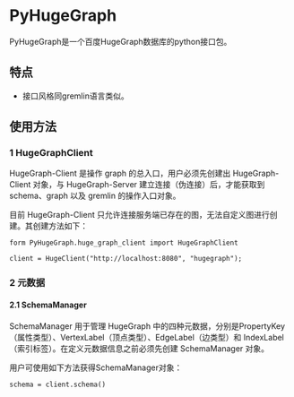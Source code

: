 # PyHugeGraph
PyHugeGraph是一个百度HugeGraph数据库的python接口包。
## 特点
+ 接口风格同gremlin语言类似。
## 使用方法
### 1 HugeGraphClient
HugeGraph-Client 是操作 graph 的总入口，用户必须先创建出 HugeGraph-Client 对象，与 HugeGraph-Server 建立连接（伪连接）后，才能获取到 schema、graph 以及 gremlin 的操作入口对象。

目前 HugeGraph-Client 只允许连接服务端已存在的图，无法自定义图进行创建。其创建方法如下：
```
form PyHugeGraph.huge_graph_client import HugeGraphClient

client = HugeClient("http://localhost:8080", "hugegraph");
```
### 2 元数据
#### 2.1 SchemaManager
SchemaManager 用于管理 HugeGraph 中的四种元数据，分别是PropertyKey（属性类型）、VertexLabel（顶点类型）、EdgeLabel（边类型）和 IndexLabel（索引标签）。在定义元数据信息之前必须先创建 SchemaManager 对象。

用户可使用如下方法获得SchemaManager对象：
```
schema = client.schema()
```
